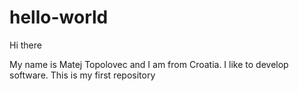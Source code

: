 # hello-world

Hi there

My name is Matej Topolovec and I am from Croatia. I like to develop software.
This is my first repository
